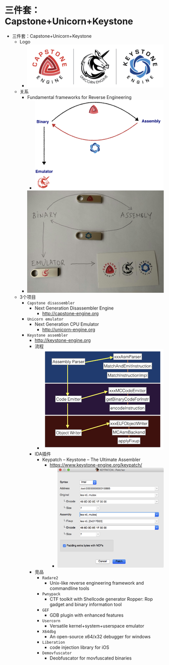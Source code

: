 # 三件套：Capstone+Unicorn+Keystone

* 三件套：Capstone+Unicorn+Keystone
  * Logo
    * ![capstone_logo_3_group](../../assets/img/capstone_logo_3_group.png)
  * 关系
    * Fundamental frameworks for Reverse Engineering
      * ![binary_emulator_assembly](../../assets/img/binary_emulator_assembly.png)
    * ![binary_emulator_assembly_hand_draw](../../assets/img/binary_emulator_assembly_hand_draw.jpg)
  * 3个项目
    * `Capstone disassembler`
      * Next Generation Disassembler Engine
        * http://capstone-engine.org
    * `Unicorn emulator`
      * Next Generation CPU Emulator
        * http://unicorn-engine.org
    * `Keystone assembler`
      * http://keystone-engine.org
      * 流程
        * ![keystone_assembler_flow](../../assets/img/keystone_assembler_flow.png)
      * IDA插件
        * Keypatch – Keystone – The Ultimate Assembler
          * https://www.keystone-engine.org/keypatch/
            * ![ida_plugin_keypatch](../../assets/img/ida_plugin_keypatch.png)
      * 竞品
        * `Radare2`
          * Unix-like reverse engineering framework and commandline tools
        * `Pwnypack`
          * CTF toolkit with Shellcode generator Ropper: Rop gadget and binary information tool
        * `GEF`
          * GDB plugin with enhanced features
        * `Usercorn`
          * Versatile kernel+system+userspace emulator
        * `X64dbg`
          * An open-source x64/x32 debugger for windows
        * `Liberation`
          * code injection library for iOS
        * `Demovfuscator`
          * Deobfuscator for movfuscated binaries

